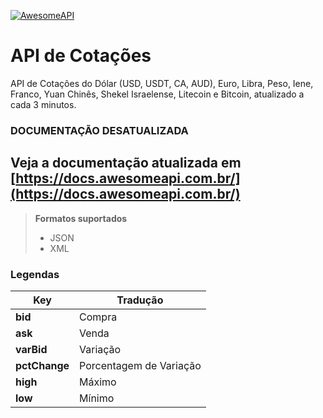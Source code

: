 [![AwesomeAPI](https://cdn.awesomeapi.com.br/awesomeapi/assets/awapi1c.png)](https://economia.awesomeapi.com.br/)

# API de Cotações
API de Cotações do Dólar (USD, USDT, CA, AUD), Euro, Libra, Peso, Iene, Franco, Yuan Chinês, Shekel Israelense, Litecoin e Bitcoin, atualizado a cada 3 minutos.

### DOCUMENTAÇÃO DESATUALIZADA
## Veja a documentação atualizada em [https://docs.awesomeapi.com.br/](https://docs.awesomeapi.com.br/)

> **Formatos suportados**
> - JSON
> - XML

### Legendas
Key | Tradução
-------- | ---
**bid** | Compra
**ask** | Venda
**varBid** | Variação
**pctChange** |  Porcentagem de Variação
**high** | Máximo
**low** | Mínimo

